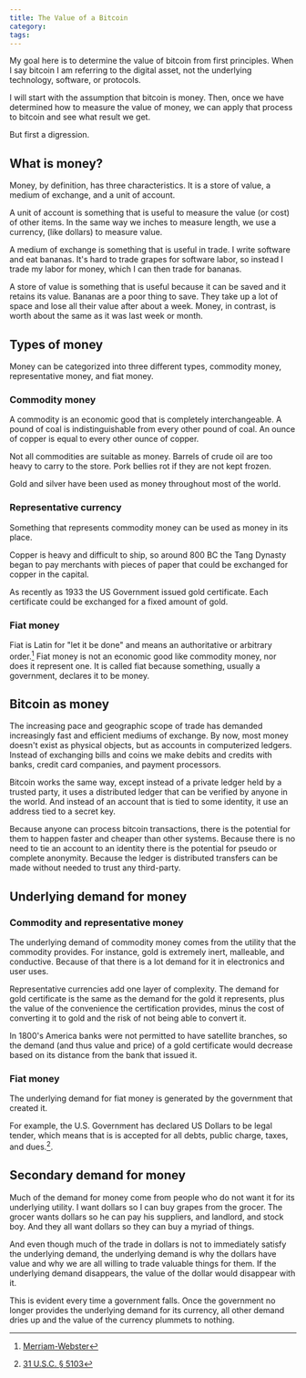 ```yaml
---
title: The Value of a Bitcoin
category:
tags:
---
```


My goal here is to determine the value of bitcoin from first principles.
When I say bitcoin I am referring to the digital asset, not the underlying
technology, software, or protocols.

I will start with the assumption that bitcoin is money. Then, once we have
determined how to measure the value of money, we can apply that process to
bitcoin and see what result we get.

But first a digression.

## What is money?

Money, by definition, has three characteristics. It is a store of value,
a medium of exchange, and a unit of account.

A unit of account is something that is useful to measure the value (or
cost) of other items. In the same way we inches to measure length, we use
a currency, (like dollars) to measure value.

A medium of exchange is something that is useful in trade. I write
software and eat bananas. It's hard to trade grapes for software labor, so
instead I trade my labor for money, which I can then trade for bananas.

A store of value is something that is useful because it can be saved and
it retains its value. Bananas are a poor thing to save. They take up a lot
of space and lose all their value after about a week. Money, in contrast,
is worth about the same as it was last week or month.

## Types of money

Money can be categorized into three different types, commodity money,
representative money, and fiat money.

### Commodity money

A commodity is an economic good that is completely interchangeable.
A pound of coal is indistinguishable from every other pound of coal. An
ounce of copper is equal to every other ounce of copper.

Not all commodities are suitable as money. Barrels of crude oil are too
heavy to carry to the store. Pork bellies rot if they are not kept frozen.

Gold and silver have been used as money throughout most of the world.

### Representative currency

Something that represents commodity money can be used as money in its
place.

Copper is heavy and difficult to ship, so around 800 BC the Tang Dynasty
began to pay merchants with pieces of paper that could be exchanged for
copper in the capital.

As recently as 1933 the US Government issued gold certificate. Each
certificate could be exchanged for a fixed amount of gold.

### Fiat money

Fiat is Latin for "let it be done" and means an authoritative or arbitrary
order.[^fiat-definition] Fiat money is not an economic good like commodity
money, nor does it represent one. It is called fiat because something,
usually a government, declares it to be money.

## Bitcoin as money

The increasing pace and geographic scope of trade has demanded
increasingly fast and efficient mediums of exchange. By now, most money
doesn't exist as physical objects, but as accounts in computerized
ledgers. Instead of exchanging bills and coins we make debits and credits
with banks, credit card companies, and payment processors.

Bitcoin works the same way, except instead of a private ledger held by
a trusted party, it uses a distributed ledger that can be verified by
anyone in the world. And instead of an account that is tied to some
identity, it use an address tied to a secret key.

Because anyone can process bitcoin transactions, there is the potential
for them to happen faster and cheaper than other systems. Because there is
no need to tie an account to an identity there is the potential for pseudo
or complete anonymity. Because the ledger is distributed transfers can be
made without needed to trust any third-party. 

## Underlying demand for money

### Commodity and representative money

The underlying demand of commodity money comes from the utility that the
commodity provides. For instance, gold is extremely inert, malleable, and
conductive. Because of that there is a lot demand for it in electronics
and user uses.

Representative currencies add one layer of complexity. The demand for gold
certificate is the same as the demand for the gold it represents, plus the
value of the convenience the certification provides, minus the cost of
converting it to gold and the risk of not being able to convert it.

In 1800's America banks were not permitted to have satellite branches, so
the demand (and thus value and price) of a gold certificate would decrease
based on its distance from the bank that issued it.

### Fiat money

The underlying demand for fiat money is generated by the government that
created it.

For example, the U.S. Government has declared US Dollars to be legal
tender, which means that is is accepted for all debts, public charge,
taxes, and dues.[^31 U.S.C. § 5103].

## Secondary demand for money

Much of the demand for money come from people who do not want it for its
underlying utility. I want dollars so I can buy grapes from the grocer.
The grocer wants dollars so he can pay his suppliers, and landlord, and
stock boy. And they all want dollars so they can buy a myriad of things.

And even though much of the trade in dollars is not to immediately satisfy
the underlying demand, the underlying demand is why the dollars have value
and why we are all willing to trade valuable things for them. If the
underlying demand disappears, the value of the dollar would disappear with
it.

This is evident every time a government falls. Once the government no
longer provides the underlying demand for its currency, all other demand
dries up and the value of the currency plummets to nothing.



[^fiat-definition]: [Merriam-Webster](https://www.merriam-webster.com/dictionary/fiat)

[^31 U.S.C. § 5103]: [31 U.S.C. § 5103](https://www.law.cornell.edu/uscode/text/31/5103)
